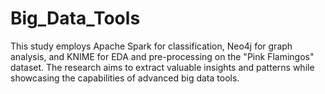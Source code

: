 # Big_Data_Tools
This study employs Apache Spark for classification, Neo4j for graph analysis, and KNIME for EDA and pre-processing on the "Pink Flamingos" dataset. The research aims to extract valuable insights and patterns while showcasing the capabilities of advanced big data tools.
